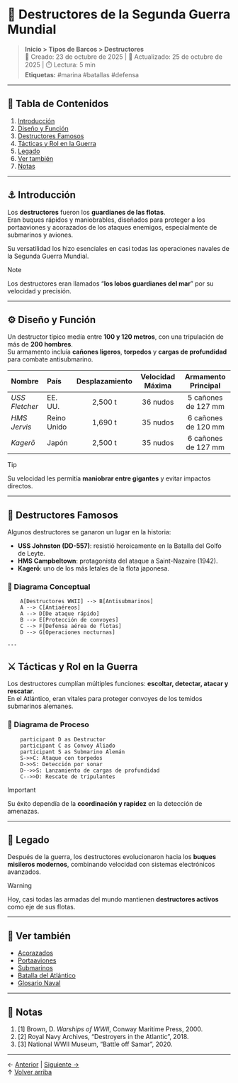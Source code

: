 # 🚤 Destructores de la Segunda Guerra Mundial

> **Inicio > Tipos de Barcos > Destructores**  
> 📅 Creado: 23 de octubre de 2025 | 🔄 Actualizado: 25 de octubre de 2025 | ⏱️ Lectura: 5 min  
> **Etiquetas:** #marina #batallas #defensa

---

## 🧭 Tabla de Contenidos
1. [Introducción](#introducción)
2. [Diseño y Función](#diseño-y-función)
3. [Destructores Famosos](#destructores-famosos)
4. [Tácticas y Rol en la Guerra](#tácticas-y-rol-en-la-guerra)
5. [Legado](#legado)
6. [Ver también](#ver-también)
7. [Notas](#notas)

---

## ⚓ Introducción

Los **destructores** fueron los **guardianes de las flotas**.  
Eran buques rápidos y maniobrables, diseñados para proteger a los portaaviones y acorazados de los ataques enemigos, especialmente de submarinos y aviones.

Su versatilidad los hizo esenciales en casi todas las operaciones navales de la Segunda Guerra Mundial.

> [!NOTE]
> Los destructores eran llamados “**los lobos guardianes del mar**” por su velocidad y precisión.

---

## ⚙️ Diseño y Función

Un destructor típico medía entre **100 y 120 metros**, con una tripulación de más de **200 hombres**.  
Su armamento incluía **cañones ligeros**, **torpedos** y **cargas de profundidad** para combate antisubmarino.

| Nombre | País | Desplazamiento | Velocidad Máxima | Armamento Principal |
|:--------|:------|:----------------:|:----------------:|:--------------------:|
| *USS Fletcher* | EE. UU. | 2,500 t | 36 nudos | 5 cañones de 127 mm |
| *HMS Jervis* | Reino Unido | 1,690 t | 35 nudos | 6 cañones de 120 mm |
| *Kagerō* | Japón | 2,500 t | 35 nudos | 6 cañones de 127 mm |

> [!TIP]
> Su velocidad les permitía **maniobrar entre gigantes** y evitar impactos directos.

---

## 🚢 Destructores Famosos

Algunos destructores se ganaron un lugar en la historia:

- **USS Johnston (DD-557)**: resistió heroicamente en la Batalla del Golfo de Leyte.  
- **HMS Campbeltown**: protagonista del ataque a Saint-Nazaire (1942).  
- **Kagerō**: uno de los más letales de la flota japonesa.

### 🔶 Diagrama Conceptual 

```flowchart TD  
    A[Destructores WWII] --> B[Antisubmarinos]  
    A --> C[Antiaéreos]  
    A --> D[De ataque rápido]  
    B --> E[Protección de convoyes]  
    C --> F[Defensa aérea de flotas]  
    D --> G[Operaciones nocturnas]

---
```
## ⚔️ Tácticas y Rol en la Guerra

Los destructores cumplían múltiples funciones: **escoltar, detectar, atacar y rescatar**.  
En el Atlántico, eran vitales para proteger convoyes de los temidos submarinos alemanes.

### 🔶 Diagrama de Proceso 

```sequenceDiagram  
    participant D as Destructor  
    participant C as Convoy Aliado  
    participant S as Submarino Alemán  
    S->>C: Ataque con torpedos  
    D->>S: Detección por sonar  
    D-->>S: Lanzamiento de cargas de profundidad  
    C-->>D: Rescate de tripulantes  
```
> [!IMPORTANT]
> Su éxito dependía de la **coordinación y rapidez** en la detección de amenazas.

---

## 🏁 Legado

Después de la guerra, los destructores evolucionaron hacia los **buques misileros modernos**, combinando velocidad con sistemas electrónicos avanzados.

> [!WARNING]
> Hoy, casi todas las armadas del mundo mantienen **destructores activos** como eje de sus flotas.

---

## 🔗 Ver también

- [Acorazados](acorazados.md)  
- [Portaaviones](portaaviones.md)  
- [Submarinos](submarino.md)  
- [Batalla del Atlántico](batalla-atlantico.md)  
- [Glosario Naval](glosario.md)

---

## 📑 Notas

1. [1] Brown, D. *Warships of WWII*, Conway Maritime Press, 2000.  
2. [2] Royal Navy Archives, “Destroyers in the Atlantic”, 2018.  
3. [3] National WWII Museum, “Battle off Samar”, 2020.

---

← [Anterior](submarino.md) | [Siguiente →](batalla-atlantico.md)  
↑ [Volver arriba](#🚤-destructores-de-la-segunda-guerra-mundial)
